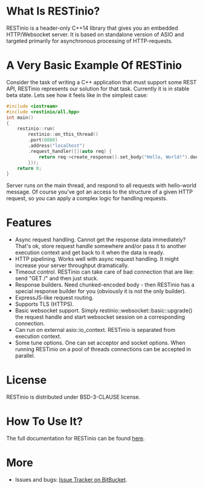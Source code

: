 # What Is RESTinio?

RESTinio is a header-only C++14 library that gives you an embedded
HTTP/Websocket server. It is based on standalone version of ASIO and targeted
primarily for asynchronous processing of HTTP-requests.

# A Very Basic Example Of RESTinio

Consider the task of writing a C++ application that must support some REST API,
RESTinio represents our solution for that task. Currently it is in stable beta state.
Lets see how it feels like in the simplest case:

```C++
#include <iostream>
#include <restinio/all.hpp>
int main()
{
    restinio::run(
        restinio::on_this_thread()
        .port(8080)
        .address("localhost")
        .request_handler([](auto req) {
            return req->create_response().set_body("Hello, World!").done();
        }));
    return 0;
}
```

Server runs on the main thread, and respond to all requests with hello-world
message. Of course you've got an access to the structure of a given HTTP request,
so you can apply a complex logic for handling requests.

# Features

* Async request handling. Cannot get the response data immediately? That's ok,
  store request handle somewhere and/or pass it to another execution context
  and get back to it when the data is ready.
* HTTP pipelining. Works well with async request handling.
  It might increase your server throughput dramatically.
* Timeout control. RESTinio can take care of bad connection that are like: send
  "GET /" and then just stuck.
* Response builders. Need chunked-encoded body - then RESTinio has a special
  response builder for you (obviously it is not the only builder).
* ExpressJS-like request routing.
* Supports TLS (HTTPS).
* Basic websocket support. Simply restinio::websocket::basic::upgrade() the
  request handle and start websocket session on a corresponding connection.
* Can run on external asio::io_context. RESTinio is separated from execution
  context.
* Some tune options. One can set acceptor and socket options. When running
  RESTinio on a pool of threads connections can be accepted in parallel.

# License

RESTinio is distributed under BSD-3-CLAUSE license.

# How To Use It?

The full documentation for RESTinio can be found [here](https://stiffstream.com/en/docs/restinio/0.4).

# More

* Issues and bugs:
[Issue Tracker on BitBucket](https://bitbucket.org/sobjectizerteam/restinio-0.4/issues).
